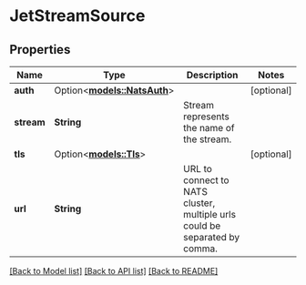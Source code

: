 # JetStreamSource

## Properties

Name | Type | Description | Notes
------------ | ------------- | ------------- | -------------
**auth** | Option<[**models::NatsAuth**](NatsAuth.md)> |  | [optional]
**stream** | **String** | Stream represents the name of the stream. | 
**tls** | Option<[**models::Tls**](TLS.md)> |  | [optional]
**url** | **String** | URL to connect to NATS cluster, multiple urls could be separated by comma. | 

[[Back to Model list]](../README.md#documentation-for-models) [[Back to API list]](../README.md#documentation-for-api-endpoints) [[Back to README]](../README.md)


